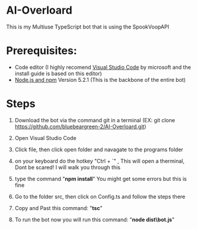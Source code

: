 # AI-Overloard
This is my Multiuse TypeScript bot that is using the SpookVoopAPI 


# Prerequisites:
- Code editor (I highly recomend [Visual Studio Code](https://code.visualstudio.com/) by microsoft and the install guide is based on this editor)
- [Node.js and npm](https://nodejs.org/en/) Version 5.2.1 (This is the backbone of the entire bot)

# Steps
1. Download the bot via the command git in a terminal (EX: git clone https://github.com/bluebeargreen-2/AI-Overloard.git)

2. Open Visual Studio Code

3. Click file, then click open folder and navagate to the programs folder

4. on your keyboard do the hotkey "Ctrl + `"
, This will open a therminal, Dont be scared! I will walk you through this

5. type the command "**npm install**" You might get some errors but this is fine

6. Go to the folder src, then click on Config.ts and follow the steps there

7. Copy and Past this command: "**tsc**"

8. To run the bot now you will run this command: "**node dist\bot.js**"
